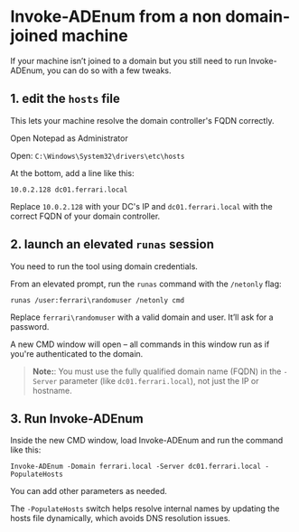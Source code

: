 # Invoke-ADEnum from a non domain-joined machine

If your machine isn’t joined to a domain but you still need to run Invoke-ADEnum, you can do so with a few tweaks.

## 1. edit the `hosts` file
This lets your machine resolve the domain controller's FQDN correctly.

Open Notepad as Administrator

Open: `C:\Windows\System32\drivers\etc\hosts`

At the bottom, add a line like this:
```
10.0.2.128 dc01.ferrari.local
```
Replace `10.0.2.128` with your DC's IP and `dc01.ferrari.local` with the correct FQDN of your domain controller.

## 2. launch an elevated `runas` session
You need to run the tool using domain credentials. 

From an elevated prompt, run the `runas` command with the `/netonly` flag:
```
runas /user:ferrari\randomuser /netonly cmd
```
Replace `ferrari\randomuser` with a valid domain and user. It’ll ask for a password.

A new CMD window will open – all commands in this window run as if you're authenticated to the domain.

> **Note:**: You must use the fully qualified domain name (FQDN) in the `-Server` parameter (like `dc01.ferrari.local`), not just the IP or hostname.

## 3. Run Invoke-ADEnum
Inside the new CMD window, load Invoke-ADEnum and run the command like this:

```
Invoke-ADEnum -Domain ferrari.local -Server dc01.ferrari.local -PopulateHosts
```

You can add other parameters as needed.

The `-PopulateHosts` switch helps resolve internal names by updating the hosts file dynamically, which avoids DNS resolution issues.
